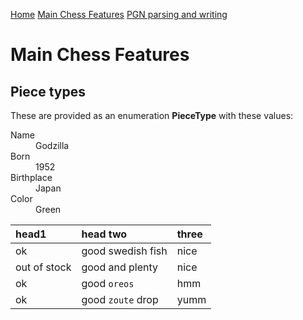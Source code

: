 
[Home](https://pbbwfc.github.io/FsChessPgn)  [Main Chess Features](https://pbbwfc.github.io/FsChessPgn/Main)  [PGN parsing and writing](https://pbbwfc.github.io/FsChessPgn/Pgn)

# Main Chess Features

## Piece types

These are provided as an enumeration **PieceType** with these values:

<dl>
<dt>Name</dt>
<dd>Godzilla</dd>
<dt>Born</dt>
<dd>1952</dd>
<dt>Birthplace</dt>
<dd>Japan</dd>
<dt>Color</dt>
<dd>Green</dd>
</dl>

| head1        | head two          | three |
|:-------------|:------------------|:------|
| ok           | good swedish fish | nice  |
| out of stock | good and plenty   | nice  |
| ok           | good `oreos`      | hmm   |
| ok           | good `zoute` drop | yumm  |
